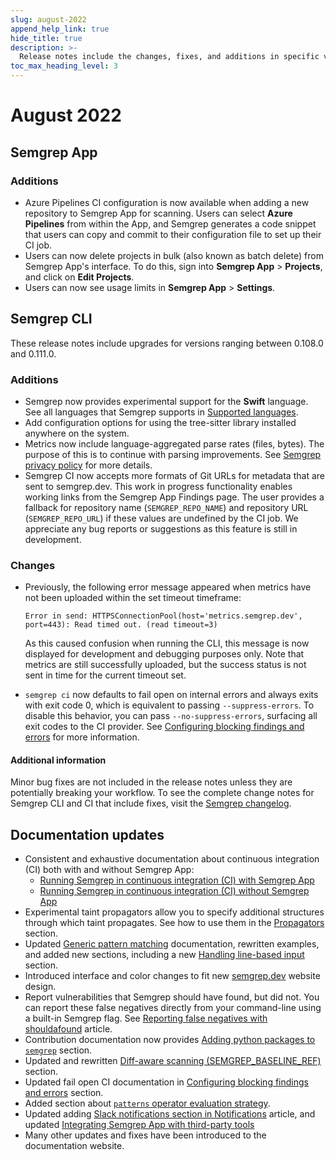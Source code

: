 ```yaml
---
slug: august-2022
append_help_link: true
hide_title: true
description: >-
  Release notes include the changes, fixes, and additions in specific versions of Semgrep.
toc_max_heading_level: 3
---
```


# August 2022

## Semgrep App

### Additions

- Azure Pipelines CI configuration is now available when adding a new repository to Semgrep App for scanning. Users can select **Azure Pipelines** from within the App, and Semgrep generates a code snippet that users can copy and commit to their configuration file to set up their CI job.
- Users can now delete projects in bulk (also known as batch delete) from Semgrep App's interface. To do this, sign into **Semgrep App** > **Projects**, and click on **Edit Projects**.
- Users can now see usage limits in **Semgrep App** > **Settings**.

## Semgrep CLI

These release notes include upgrades for versions ranging between 0.108.0 and 0.111.0.

### Additions

- Semgrep now provides experimental support for the **Swift** language. See all languages that Semgrep supports in [Supported languages](/supported-languages).
- Add configuration options for using the tree-sitter library installed anywhere on the system.
- Metrics now include language-aggregated parse rates (files, bytes). The purpose of this is to continue with parsing improvements. See [Semgrep privacy policy](/metrics.md) for more details.
- Semgrep CI now accepts more formats of Git URLs for metadata that are sent to semgrep.dev. This work in progress functionality enables working links from the Semgrep App Findings page. The user provides a fallback for repository name (`SEMGREP_REPO_NAME`) and repository URL (`SEMGREP_REPO_URL`) if these values are undefined by the CI job. We appreciate any bug reports or suggestions as this feature is still in development.

### Changes

- Previously, the following error message appeared when metrics have not been uploaded within the set timeout timeframe:
  ```
  Error in send: HTTPSConnectionPool(host='metrics.semgrep.dev', port=443): Read timed out. (read timeout=3)
  ```
  As this caused confusion when running the CLI, this message is now displayed for development and debugging purposes only. Note that metrics are still successfully uploaded, but the success status is not sent in time for the current timeout set.

- `semgrep ci` now defaults to fail open on internal errors and always exits with exit code 0, which is equivalent to passing `--suppress-errors`. To disable this behavior, you can pass `--no-suppress-errors`, surfacing all exit codes to the CI provider. See [Configuring blocking findings and errors](/semgrep-ci/ci-environment-variables/#configuring-blocking-findings-and-errors) for more information.

#### Additional information

Minor bug fixes are not included in the release notes unless they are potentially breaking your workflow. To see the complete change notes for Semgrep CLI and CI that include fixes, visit the [Semgrep changelog](https://github.com/semgrep/semgrep/releases/).

## Documentation updates

- Consistent and exhaustive documentation about continuous integration (CI) both with and without Semgrep App:
  - [Running Semgrep in continuous integration (CI) with Semgrep App](/semgrep-ci/running-semgrep-ci-with-semgrep-appsec-platform)
  - [Running Semgrep in continuous integration (CI) without Semgrep App](/deployment/oss-deployment)
- Experimental taint propagators allow you to specify additional structures through which taint propagates. See how to use them in the [Propagators](/writing-rules/data-flow/taint-mode/#propagators) section.
- Updated [Generic pattern matching](/writing-rules/generic-pattern-matching) documentation, rewritten examples, and added new sections, including a new [Handling line-based input](/writing-rules/generic-pattern-matching/#handling-line-based-input) section.
- Introduced interface and color changes to fit new [semgrep.dev](https://semgrep.dev/) website design.
- Report vulnerabilities that Semgrep should have found, but did not. You can report these false negatives directly from your command-line using a built-in Semgrep flag. See [Reporting false negatives with shouldafound](/reporting-false-negatives) article.
- Contribution documentation now provides [Adding python packages to `semgrep`](/contributing/semgrep-contributing/#adding-python-packages-to-semgrep) section.
- Updated and rewritten [Diff-aware scanning (SEMGREP_BASELINE_REF)](/semgrep-ci/configuration-reference/#diff-aware-scanning-semgrep_baseline_ref) section.
- Updated fail open CI documentation in [Configuring blocking findings and errors](/semgrep-ci/configuration-reference/#configuring-blocking-findings-and-errors) section.
- Added section about [`patterns` operator evaluation strategy](/writing-rules/rule-syntax/#patterns-operator-evaluation-strategy).
- Updated adding [Slack notifications section in Notifications](/semgrep-code/notifications#slack) article, and updated [Integrating Semgrep App with third-party tools](/semgrep-code/notifications)
- Many other updates and fixes have been introduced to the documentation website.
